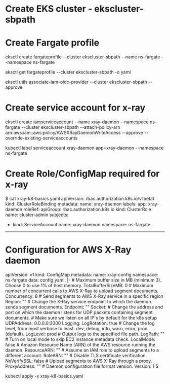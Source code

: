 # Create EKS cluster - ekscluster-sbpath

# Create Fargate profile
eksctl create fargateprofile --cluster ekscluster-sbpath --name ns-fargate --namespace ns-fargate

eksctl get fargateprofile --cluster ekscluster-sbpath -o yaml

eksctl utils associate-iam-oidc-provider --cluster ekscluster-sbpath  --approve

# Create service account for x-ray

eksctl create iamserviceaccount --name xray-daemon --namespace ns-fargate --cluster ekscluster-sbpath --attach-policy-arn arn:aws:iam::aws:policy/AWSXRayDaemonWriteAccess --approve --override-existing-serviceaccounts

kubectl label serviceaccount xray-daemon app=xray-daemon --namespace ns-fargate

# Create Role/ConfigMap required for x-ray

$ cat xray-k8-basics.yaml 
apiVersion: rbac.authorization.k8s.io/v1beta1
kind: ClusterRoleBinding
metadata:
  name: xray-daemon
  labels:
    app: xray-daemon
roleRef:
  apiGroup: rbac.authorization.k8s.io
  kind: ClusterRole
  name: cluster-admin
subjects:
- kind: ServiceAccount
  name: xray-daemon
  namespace: ns-fargate
---
# Configuration for AWS X-Ray daemon
apiVersion: v1
kind: ConfigMap
metadata:
  name: xray-config
  namespace: ns-fargate
data:
  config.yaml: |-
    # Maximum buffer size in MB (minimum 3). Choose 0 to use 1% of host memory.
    TotalBufferSizeMB: 0
    # Maximum number of concurrent calls to AWS X-Ray to upload segment documents.
    Concurrency: 8
    # Send segments to AWS X-Ray service in a specific region
    Region: ""
    # Change the X-Ray service endpoint to which the daemon sends segment documents.
    Endpoint: ""
    Socket:
      # Change the address and port on which the daemon listens for UDP packets containing segment documents.
      # Make sure we listen on all IP's by default for the k8s setup
      UDPAddress: 0.0.0.0:2000
    Logging:
      LogRotation: true
      # Change the log level, from most verbose to least: dev, debug, info, warn, error, prod (default).
      LogLevel: prod
      # Output logs to the specified file path.
      LogPath: ""
    # Turn on local mode to skip EC2 instance metadata check.
    LocalMode: false
    # Amazon Resource Name (ARN) of the AWS resource running the daemon.
    ResourceARN: ""
    # Assume an IAM role to upload segments to a different account.
    RoleARN: ""
    # Disable TLS certificate verification.
    NoVerifySSL: false
    # Upload segments to AWS X-Ray through a proxy.
    ProxyAddress: ""
    # Daemon configuration file format version.
    Version: 1
$

kubectl  apply  -x xray-k8-basics.yaml 
